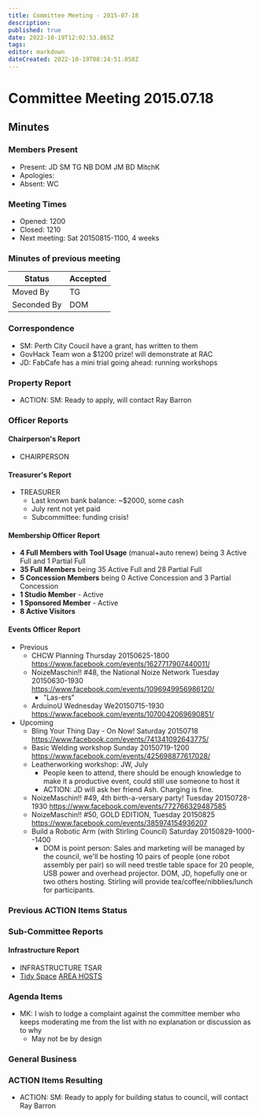 ```yaml
---
title: Committee Meeting - 2015-07-18
description: 
published: true
date: 2022-10-19T12:02:53.865Z
tags: 
editor: markdown
dateCreated: 2022-10-19T08:24:51.058Z
---
```


# Committee Meeting 2015.07.18

## Minutes

### Members Present

-   Present: JD SM TG NB DOM JM BD MitchK
-   Apologies:
-   Absent: WC

### Meeting Times

-   Opened: 1200
-   Closed: 1210
-   Next meeting: Sat 20150815-1100, 4 weeks

### Minutes of previous meeting

| Status      | Accepted |
|-------------|----------|
| Moved By    | TG       |
| Seconded By | DOM      |

### Correspondence

-   SM: Perth City Coucil have a grant, has written to them
-   GovHack Team won a \$1200 prize! will demonstrate at RAC
-   JD: FabCafe has a mini trial going ahead: running workshops

### Property Report

-   ACTION: SM: Ready to apply, will contact Ray Barron

### Officer Reports

#### Chairperson's Report

-   CHAIRPERSON

#### Treasurer's Report

-   TREASURER
    -   Last known bank balance: \~\$2000, some cash
    -   July rent not yet paid
    -   Subcommittee: funding crisis!

#### Membership Officer Report

-   **4 Full Members with Tool Usage** (manual+auto renew) being 3 Active Full and 1 Partial Full
-   **35 Full Members** being 35 Active Full and 28 Partial Full
-   **5 Concession Members** being 0 Active Concession and 3 Partial Concession
-   **1 Studio Member** - Active
-   **1 Sponsored Member** - Active
-   **8 Active Visitors**

#### Events Officer Report

-   Previous
    -   CHCW Planning Thursday 20150625-1800 <https://www.facebook.com/events/1627717907440011/>
    -   NoizeMaschin!! \#48, the National Noize Network Tuesday 20150630-1930 <https://www.facebook.com/events/1096949956986120/>
        -   "Las-ers"
    -   ArduinoU Wednesday We20150715-1930 <https://www.facebook.com/events/1070042069690851/>
-   Upcoming
    -   Bling Your Thing Day - On Now! Saturday 20150718 <https://www.facebook.com/events/741341092643775/>
    -   Basic Welding workshop Sunday 20150719-1200 <https://www.facebook.com/events/425698877617028/>
    -   Leatherworking workshop: JW, July
        -   People keen to attend, there should be enough knowledge to make it a productive event, could still use someone to host it
        -   ACTION: JD will ask her friend Ash. Charging is fine.
    -   NoizeMaschin!! \#49, 4th birth-a-versary party! Tuesday 20150728-1930 <https://www.facebook.com/events/772766329487585>
    -   NoizeMaschin!! \#50, GOLD EDITION, Tuesday 20150825 <https://www.facebook.com/events/385974154936207>
    -   Build a Robotic Arm (with Stirling Council) Saturday 20150829-1000--1400
        -   DOM is point person: Sales and marketing will be managed by the council, we'll be hosting 10 pairs of people (one robot assembly per pair) so will need trestle table space for 20 people, USB power and overhead projector. DOM, JD, hopefully one or two others hosting. Stirling will provide tea/coffee/nibblies/lunch for participants.

### Previous ACTION Items Status

### Sub-Committee Reports

#### Infrastructure Report

-   INFRASTRUCTURE TSAR
-   [Tidy Space](/tidyspace/) [AREA HOSTS](/areahosts/)

### Agenda Items

-   MK: I wish to lodge a complaint against the committee member who keeps moderating me from the list with no explanation or discussion as to why
    -   May not be by design

### General Business

### ACTION Items Resulting

-   ACTION: SM: Ready to apply for building status to council, will contact Ray Barron

